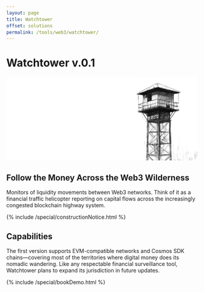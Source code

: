 ```yaml
---
layout: page
title: Watchtower
offset: solutions
permalink: /tools/web3/watchtower/
---
```


# Watchtower v.0.1

![](/assets/img/newsroom/2025/watchtower.jpg)

## Follow the Money Across the Web3 Wilderness

Monitors of liquidity movements between Web3 networks. Think of it as a financial traffic helicopter reporting on capital flows across the increasingly congested blockchain highway system.

<div class="Space">{% include /special/constructionNotice.html %}</div>

## Capabilities

The first version supports EVM-compatible networks and Cosmos SDK chains—covering most of the territories where digital money does its nomadic wandering. Like any respectable financial surveillance tool, Watchtower plans to expand its jurisdiction in future updates.

{% include /special/bookDemo.html %}